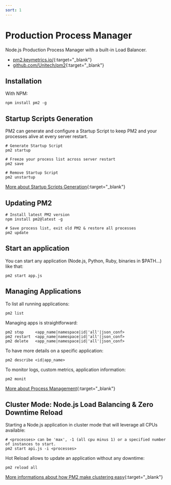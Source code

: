 ```yaml
---
sort: 1
---
```


# Production Process Manager

Node.js Production Process Manager with a built-in Load Balancer.

- [pm2.keymetrics.io/](https://pm2.keymetrics.io/){:target="_blank"}
- [github.com/Unitech/pm2](https://github.com/Unitech/pm2){:target="_blank"}

## Installation

With NPM:

```shell
npm install pm2 -g
```

## Startup Scripts Generation

PM2 can generate and configure a Startup Script to keep PM2 and your processes alive at every server restart.

```shell
# Generate Startup Script
pm2 startup

# Freeze your process list across server restart
pm2 save

# Remove Startup Script
pm2 unstartup
```

[More about Startup Scripts Generation](https://pm2.keymetrics.io/docs/usage/startup/){:target="_blank"}

## Updating PM2

```shell
# Install latest PM2 version
npm install pm2@latest -g

# Save process list, exit old PM2 & restore all processes
pm2 update
```

## Start an application

You can start any application (Node.js, Python, Ruby, binaries in $PATH...) like that:

```shell
pm2 start app.js
```

## Managing Applications

To list all running applications:

```shell
pm2 list
```

Managing apps is straightforward:

```shell
pm2 stop     <app_name|namespace|id|'all'|json_conf>
pm2 restart  <app_name|namespace|id|'all'|json_conf>
pm2 delete   <app_name|namespace|id|'all'|json_conf>
```

To have more details on a specific application:

```shell
pm2 describe <id|app_name>
```

To monitor logs, custom metrics, application information:

```shell
pm2 monit
```

[More about Process Management](https://pm2.keymetrics.io/docs/usage/process-management/){:target="_blank"}

## Cluster Mode: Node.js Load Balancing & Zero Downtime Reload

Starting a Node.js application in cluster mode that will leverage all CPUs available:

```shell
# <processes> can be 'max', -1 (all cpu minus 1) or a specified number of instances to start.
pm2 start api.js -i <processes>
```

Hot Reload allows to update an application without any downtime:

```shell
pm2 reload all
```

[More informations about how PM2 make clustering easy](https://pm2.keymetrics.io/docs/usage/cluster-mode/){:target="_blank"}
